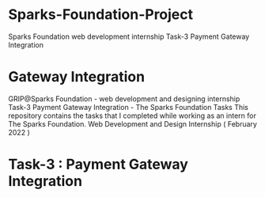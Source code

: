 # Sparks-Foundation-Project
Sparks Foundation web development internship Task-3 Payment Gateway Integration<br>
# Gateway Integration
GRIP@Sparks Foundation - web development and designing internship 
Task-3 Payment Gateway Integration - The Sparks Foundation Tasks
This repository contains the tasks that I completed while working as an intern for The Sparks Foundation.
Web Development and Design Internship
( February 2022 )
# Task-3 : Payment Gateway Integration  
